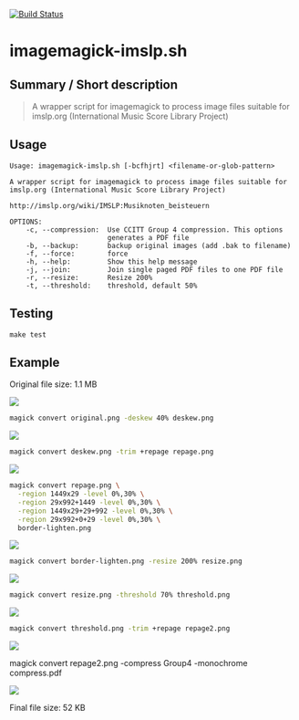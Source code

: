 [![Build Status](https://travis-ci.org/JosefFriedrich-shell/imagemagick-imslp.sh.svg?branch=master)](https://travis-ci.org/JosefFriedrich-shell/imagemagick-imslp.sh)

# imagemagick-imslp.sh


## Summary / Short description

> A wrapper script for imagemagick to process image files suitable for imslp.org (International Music Score Library Project)

## Usage

```
Usage: imagemagick-imslp.sh [-bcfhjrt] <filename-or-glob-pattern>

A wrapper script for imagemagick to process image files suitable for imslp.org (International Music Score Library Project)

http://imslp.org/wiki/IMSLP:Musiknoten_beisteuern

OPTIONS:
	-c, --compression:  Use CCITT Group 4 compression. This options
	                    generates a PDF file
	-b, --backup:       backup original images (add .bak to filename)
	-f, --force:        force
	-h, --help:         Show this help message
	-j, --join:         Join single paged PDF files to one PDF file
	-r, --resize:       Resize 200%
	-t, --threshold:    threshold, default 50%

```
## Testing

```
make test
```

## Example

Original file size: 1.1 MB

![](test/scans/readme/original.png)

```sh
magick convert original.png -deskew 40% deskew.png
```

![](test/scans/readme/deskew.png)

```sh
magick convert deskew.png -trim +repage repage.png
```

![](test/scans/readme/repage.png)

```sh
magick convert repage.png \
  -region 1449x29 -level 0%,30% \
  -region 29x992+1449 -level 0%,30% \
  -region 1449x29+29+992 -level 0%,30% \
  -region 29x992+0+29 -level 0%,30% \
  border-lighten.png
```

![](test/scans/readme/border-lighten.png)

```sh
magick convert border-lighten.png -resize 200% resize.png
```

![](test/scans/readme/resize.png)

```sh
magick convert resize.png -threshold 70% threshold.png
```

![](test/scans/readme/threshold.png)

```sh
magick convert threshold.png -trim +repage repage2.png
```

![](test/scans/readme/repage2.png)


magick convert repage2.png -compress Group4 -monochrome compress.pdf


![](test/scans/readme/repage2.png)

Final file size: 52 KB
